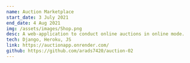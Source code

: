 ```yaml
---
name: Auction Marketplace
start_date: 3 July 2021
end_date: 4 Aug 2021
img: /assets/images/Shop.png
desc: A web-application to conduct online auctions in online mode.
tech: Django, Heroku, JS
link: https://auctionapp.onrender.com/
github: https://github.com/arads7420/auction-02
---
```


